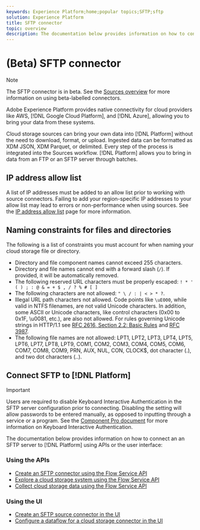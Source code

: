 ```yaml
---
keywords: Experience Platform;home;popular topics;SFTP;sftp
solution: Experience Platform
title: SFTP connector
topic: overview
description: The documentation below provides information on how to connect an SFTP server to Platform using APIs or the user interface.
---
```


# (Beta) SFTP connector

>[!NOTE]
>
>The SFTP connector is in beta. See the [Sources overview](../../home.md#terms-and-conditions) for more information on using beta-labelled connectors.

Adobe Experience Platform provides native connectivity for cloud providers like AWS, [!DNL Google Cloud Platform], and [!DNL Azure], allowing you to bring your data from these systems.

Cloud storage sources can bring your own data into [!DNL Platform] without the need to download, format, or upload. Ingested data can be formatted as XDM JSON, XDM Parquet, or delimited. Every step of the process is integrated into the Sources workflow. [!DNL Platform] allows you to bring in data from an FTP or an SFTP server through batches.

## IP address allow list

A list of IP addresses must be added to an allow list prior to working with source connectors. Failing to add your region-specific IP addresses to your allow list may lead to errors or non-performance when using sources. See the [IP address allow list](../../ip-address-allow-list.md) page for more information.

## Naming constraints for files and directories

The following is a list of constraints you must account for when naming your cloud storage file or directory.

- Directory and file component names cannot exceed 255 characters.
- Directory and file names cannot end with a forward slash (`/`). If provided, it will be automatically removed.
- The following reserved URL characters must be properly escaped: `! * ' ( ) ; : @ & = + $ , / ? % # [ ]`
- The following characters are not allowed: `" \ / : | < > * ?`.
- Illegal URL path characters not allowed. Code points like `\uE000`, while valid in NTFS filenames, are not valid Unicode characters. In addition, some ASCII or Unicode characters, like control characters (0x00 to 0x1F, \u0081, etc.), are also not allowed. For rules governing Unicode strings in HTTP/1.1 see [RFC 2616, Section 2.2: Basic Rules](https://www.ietf.org/rfc/rfc2616.txt) and [RFC 3987](https://www.ietf.org/rfc/rfc3987.txt).
- The following file names are not allowed: LPT1, LPT2, LPT3, LPT4, LPT5, LPT6, LPT7, LPT8, LPT9, COM1, COM2, COM3, COM4, COM5, COM6, COM7, COM8, COM9, PRN, AUX, NUL, CON, CLOCK$, dot character (.), and two dot characters (..).

## Connect SFTP to [!DNL Platform]

>[!IMPORTANT]
>
>Users are required to disable Keyboard Interactive Authentication in the SFTP server configuration prior to connecting. Disabling the setting will allow passwords to be entered manually, as opposed to inputting through a service or a program. See the [Component Pro document](https://doc.componentpro.com/ComponentPro-Sftp/authenticating-with-a-keyboard-interactive-authentication) for more information on Keyboard Interactive Authentication.

The documentation below provides information on how to connect an an SFTP server to [!DNL Platform] using APIs or the user interface:

### Using the APIs

- [Create an SFTP connector using the Flow Service API](../../tutorials/api/create/cloud-storage/sftp.md)
- [Explore a cloud storage system using the Flow Service API](../../tutorials/api/explore/cloud-storage.md)
- [Collect cloud storage data using the Flow Service API](../../tutorials/api/collect/cloud-storage.md)

### Using the UI

- [Create an SFTP source connector in the UI](../../tutorials/ui/create/cloud-storage/sftp.md)
- [Configure a dataflow for a cloud storage connector in the UI](../../tutorials/ui/dataflow/batch/cloud-storage.md)
